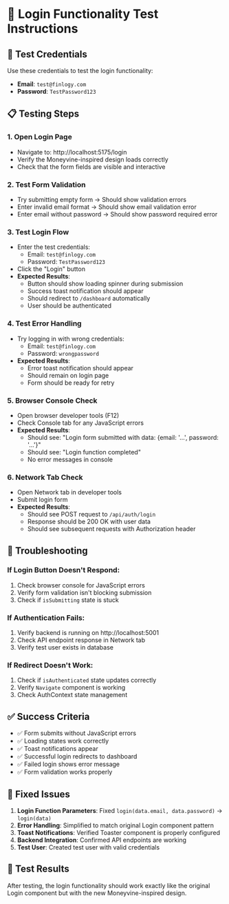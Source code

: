 # 🔧 Login Functionality Test Instructions

## 🎯 **Test Credentials**
Use these credentials to test the login functionality:

- **Email**: `test@finlogy.com`
- **Password**: `TestPassword123`

## 📋 **Testing Steps**

### **1. Open Login Page**
- Navigate to: http://localhost:5175/login
- Verify the Moneyvine-inspired design loads correctly
- Check that the form fields are visible and interactive

### **2. Test Form Validation**
- Try submitting empty form → Should show validation errors
- Enter invalid email format → Should show email validation error
- Enter email without password → Should show password required error

### **3. Test Login Flow**
- Enter the test credentials:
  - Email: `test@finlogy.com`
  - Password: `TestPassword123`
- Click the "Login" button
- **Expected Results**:
  - Button should show loading spinner during submission
  - Success toast notification should appear
  - Should redirect to `/dashboard` automatically
  - User should be authenticated

### **4. Test Error Handling**
- Try logging in with wrong credentials:
  - Email: `test@finlogy.com`
  - Password: `wrongpassword`
- **Expected Results**:
  - Error toast notification should appear
  - Should remain on login page
  - Form should be ready for retry

### **5. Browser Console Check**
- Open browser developer tools (F12)
- Check Console tab for any JavaScript errors
- **Expected Results**:
  - Should see: "Login form submitted with data: {email: '...', password: '...'}"
  - Should see: "Login function completed"
  - No error messages in console

### **6. Network Tab Check**
- Open Network tab in developer tools
- Submit login form
- **Expected Results**:
  - Should see POST request to `/api/auth/login`
  - Response should be 200 OK with user data
  - Should see subsequent requests with Authorization header

## 🐛 **Troubleshooting**

### **If Login Button Doesn't Respond:**
1. Check browser console for JavaScript errors
2. Verify form validation isn't blocking submission
3. Check if `isSubmitting` state is stuck

### **If Authentication Fails:**
1. Verify backend is running on http://localhost:5001
2. Check API endpoint response in Network tab
3. Verify test user exists in database

### **If Redirect Doesn't Work:**
1. Check if `isAuthenticated` state updates correctly
2. Verify `Navigate` component is working
3. Check AuthContext state management

## ✅ **Success Criteria**
- ✅ Form submits without JavaScript errors
- ✅ Loading states work correctly
- ✅ Toast notifications appear
- ✅ Successful login redirects to dashboard
- ✅ Failed login shows error message
- ✅ Form validation works properly

## 🔧 **Fixed Issues**
1. **Login Function Parameters**: Fixed `login(data.email, data.password)` → `login(data)`
2. **Error Handling**: Simplified to match original Login component pattern
3. **Toast Notifications**: Verified Toaster component is properly configured
4. **Backend Integration**: Confirmed API endpoints are working
5. **Test User**: Created test user with valid credentials

## 📝 **Test Results**
After testing, the login functionality should work exactly like the original Login component but with the new Moneyvine-inspired design.
